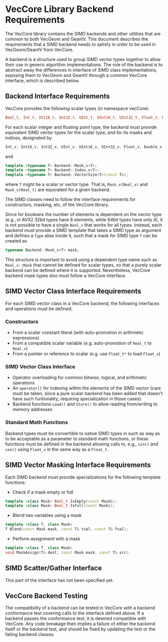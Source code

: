 VecCore Library Backend Requirements
====================================

The VecCore library contains the SIMD backends and other utilities that are
common to both VecGeom and GeantV. This document describes the requirements
that a SIMD backend needs to satisfy in order to be used in VecGeom/GeantV
from VecCore.

A backend is a structure used to group SIMD vector types together to allow
their use in generic algorithm implementations. The role of the backend is
to abstract away the differences in interface of SIMD class implementations,
exposing them to VecGeom and GeantV through a common VecCore interface,
which is described below.

Backend Interface Requirements
------------------------------

VecCore provides the following scalar types (in namespace vecCore):

```cpp
Bool_t, Int_t, Int16_t, Int32_t, UInt_t, UInt16_t, UInt32_t, Float_t, Double_t
```

For each scalar integer and floating point type, the backend _must_ provide
equivalent SIMD vector types for the scalar type, and for its masks and
indices, designated by

```cpp
Int_v, Int16_v, Int32_v, UInt_v, UInt16_v, UInt32_v, Float_v, Double_v
```

and

```cpp
template <typename T> Backend::Mask_v<T>;
template <typename T> Backend::Index_v<T>;
template <typename T> Backend::VectorSize<T>(const T&);
```

where `T` might be a scalar or vector type. That is, `Mask_v(Real_v)`
and `Mask_v(Real_t)` are equivalent for a given backend.

The SIMD classes need to follow the interface requirements for constructors,
masking, etc, of the VecCore library.

Since for booleans the number of elements is dependent on the vector type
(e.g., in AVX2 32bit types have 8 elements, while 64bit types have only 4),
it is not possible to have a single `Bool_v` that works for all types.
Instead, each backend _must_ provide a SIMD template that takes a SIMD
type as argument and defines a `Type` alias inside it, such that a mask for
SIMD type `T` can be created as

```cpp
typename Backend::Mask_v<T> mask;
```

This structure is important to avoid using a dependent type name such as
`Real_v::Mask` that cannot be defined for scalar types, so that a purely
scalar backend can be defined where it is supported. Nevertheless, VecCore
backend mask types also _must_ follow a VecCore interface.

SIMD Vector Class Interface Requirements
----------------------------------------

For each SIMD vector class in a VecCore backend, the following interfaces
and operations must be defined:

### Constructors

- From a scalar constant literal (with auto-promotion in arithmetic expressions)
- From a compatible scalar variable (e.g. auto-promotion of `Real_t` to `Real_v`)
- From a pointer or reference to scalar (e.g. use `Float_t*` to load `Float_v`)

### SIMD Vector Class Interface

- Operator overloading for common bitwise, logical, and arithmetic operations
- An `operator[]` for indexing within the elements of the SIMD vector
  (care must be taken, since a pure scalar backend has been added that doesn't
  have such funtionality, requiring specialization in those cases).
- Backend functions `Load()` and `Store()` to allow reading from/writing to memory addresses

### Standard Math Functions

Backend types must be convertible to native SIMD types in such as way as to
be acceptable as a parameter to standard math functions, or these functions
must be defined in the backend allowing calls to, e.g., `sin()` and `cos()`
using `Float_v` in the same way as a `Float_t`.

SIMD Vector Masking Interface Requirements
------------------------------------------

Each SIMD backend must provide specializations for the following template
functions:

- Check if a mask empty or full
```cpp
template <class Mask> Bool_t IsEmpty(const Mask&);
template <class Mask> Bool_t IsFull(const Mask&);
```

- Blend two variables using a mask
```cpp
template <class T, class Mask>
T Blend(const Mask mask, const T& tval, const T& fval);
```

- Perform assignment with a mask
```cpp
template <class T, class Mask>
void MaskAssign(T& dest, const Mask mask, const T& src);
```

SIMD Scatter/Gather Interface
-----------------------------

This part of the interface has not been specified yet.

VecCore Backend Testing
-----------------------

The compatibility of a backend can be tested in VecCore with a backend
conformance test covering calls to the interface defined above. If a backend
passes the conformance test, it is deemed compatible with VecCore. Any code
breakage then implies a failure of either the backend itself or the backend
test, and should be fixed by updating the test or the failing backend classes.

